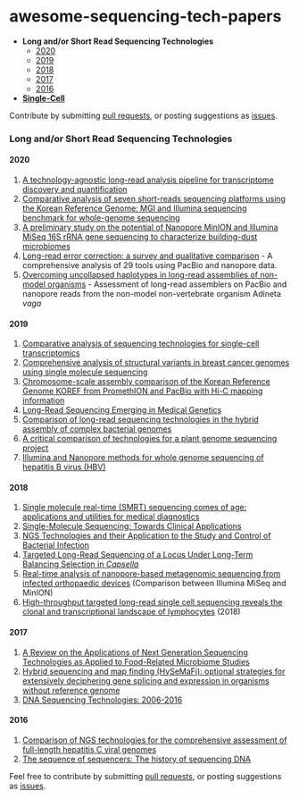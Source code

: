 # awesome-sequencing-tech-papers

- **Long and/or Short Read Sequencing Technologies**
  - [2020](https://github.com/Nazeeefa/awesome-sequencing-tech-papers#2020)
  - [2019](https://github.com/Nazeeefa/awesome-sequencing-tech-papers#2019)
  - [2018](https://github.com/Nazeeefa/awesome-sequencing-tech-papers#2018)
  - [2017](https://github.com/Nazeeefa/awesome-sequencing-tech-papers#2017)
  - [2016](https://github.com/Nazeeefa/awesome-sequencing-tech-papers#2016)
- **[Single-Cell](https://github.com/Nazeeefa/awesome-sequencing-tech-papers#single-cell)**
  
Contribute by submitting [pull requests](https://github.com/Nazeeefa/awesome-sequencing-tech-papers/pulls), or posting suggestions as [issues](https://github.com/Nazeeefa/awesome-sequencing-tech-papers/issues).

### Long and/or Short Read Sequencing Technologies

#### 2020

1. [A technology-agnostic long-read analysis pipeline for transcriptome discovery and quantification](https://www.biorxiv.org/content/10.1101/672931v2)
2. [Comparative analysis of seven short-reads sequencing platforms using the Korean Reference Genome: MGI and Illumina sequencing benchmark for whole-genome sequencing](https://www.biorxiv.org/content/10.1101/2020.03.22.002840v1)
3. [A preliminary study on the potential of Nanopore MinION and Illumina MiSeq 16S rRNA gene sequencing to characterize building-dust microbiomes](https://www.nature.com/articles/s41598-020-59771-0)
4. [Long-read error correction: a survey and qualitative comparison](https://www.biorxiv.org/content/10.1101/2020.03.06.977975v2) - A comprehensive analysis of 29 tools using PacBio and nanopore data.
5. [Overcoming uncollapsed haplotypes in long-read assemblies of non-model organisms](https://www.biorxiv.org/content/10.1101/2020.03.16.993428v1) - Assessment of long-read assemblers on PacBio and nanopore reads from the non-model non-vertebrate organism Adineta *vaga*

#### 2019

1. [Comparative analysis of sequencing technologies for single-cell transcriptomics](https://genomebiology.biomedcentral.com/articles/10.1186/s13059-019-1676-5) 
2. [Comprehensive analysis of structural variants in breast cancer genomes using
single molecule sequencing](https://www.biorxiv.org/content/10.1101/847855v1)
3. [Chromosome-scale assembly comparison of the Korean Reference Genome KOREF from PromethION and PacBio with Hi-C mapping information](http://dx.doi.org/10.1093/gigascience/giz125)
4. [Long-Read Sequencing Emerging in Medical Genetics](https://www.frontiersin.org/articles/10.3389/fgene.2019.00426/full)
5. [Comparison of long-read sequencing technologies in the hybrid assembly of complex bacterial genomes](https://www.biorxiv.org/content/10.1101/530824v2)
6. [A critical comparison of technologies for a plant genome sequencing project](https://academic.oup.com/gigascience/article/8/3/giy163/5281243)
7. [Illumina and Nanopore methods for whole genome sequencing of hepatitis B virus (HBV)](https://www.nature.com/articles/s41598-019-43524-9)

#### 2018

1. [Single molecule real-time (SMRT) sequencing comes of age: applications and utilities for medical diagnostics](https://www.ncbi.nlm.nih.gov/pmc/articles/PMC5861413/)
1. [Single-Molecule Sequencing: Towards Clinical Applications](https://www.cell.com/trends/biotechnology/fulltext/S0167-7799(18)30204-X?_returnURL=https%3A%2F%2Flinkinghub.elsevier.com%2Fretrieve%2Fpii%2FS016777991830204X%3Fshowall%3Dtrue)
2. [NGS Technologies and their Application to the Study and Control of Bacterial Infection](https://www.ncbi.nlm.nih.gov/pmc/articles/PMC5857210/)
3. [Targeted Long-Read Sequencing of a Locus Under Long-Term Balancing Selection in *Capsella*](https://www.ncbi.nlm.nih.gov/pmc/articles/PMC5873921/)
4. [Real-time analysis of nanopore-based metagenomic sequencing from infected orthopaedic devices](https://bmcgenomics.biomedcentral.com/articles/10.1186/s12864-018-5094-y) (Comparison between Illumina MiSeq and MinION)
5. [High-throughput targeted long-read single cell sequencing reveals the clonal and transcriptional landscape of lymphocytes](https://www.biorxiv.org/content/10.1101/424945v1.full) (2018)

#### 2017
1. [A Review on the Applications of Next Generation Sequencing Technologies as Applied to Food-Related Microbiome Studies](https://www.frontiersin.org/articles/10.3389/fmicb.2017.01829/full)
1. [Hybrid sequencing and map finding (HySeMaFi): optional strategies for extensively deciphering gene splicing and expression in organisms without reference genome](https://www.nature.com/articles/srep43793)
1. [DNA Sequencing Technologies: 2006-2016](https://www.nature.com/articles/nprot.2016.182)

#### 2016
1. [Comparison of NGS technologies for the comprehensive assessment of full-length hepatitis C viral genomes](https://www.ncbi.nlm.nih.gov/pmc/articles/PMC5035407/)
1. [The sequence of sequencers: The history of sequencing DNA](https://www.sciencedirect.com/science/article/pii/S0888754315300410)

Feel free to contribute by submitting [pull requests](https://github.com/Nazeeefa/awesome-sequencing-tech-papers/pulls), or posting suggestions as [issues](https://github.com/Nazeeefa/awesome-sequencing-tech-papers/issues).
